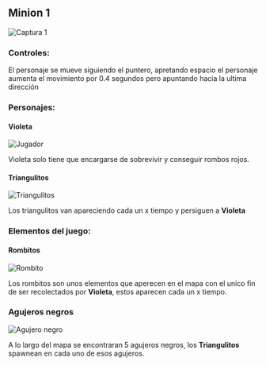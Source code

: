 ## Minion 1 

![Captura 1](https://github.com/sennedjem/unq-ipv-minion1/blob/master/capturas/CapturaDeJuego1.png)

### Controles:

El personaje se mueve siguiendo el puntero, apretando espacio el personaje aumenta el movimiento por 0.4 segundos pero apuntando hacia la ultima dirección

### Personajes: 

#### Violeta

![Jugador](https://github.com/sennedjem/unq-ipv-minion1/blob/master/textures/Violeta.png)

Violeta solo tiene que encargarse de sobrevivir y conseguir rombos rojos.

#### Triangulitos

![Triangulitos](https://github.com/sennedjem/unq-ipv-minion1/blob/master/textures/Triangulito.png)

Los triangulitos van apareciendo cada un x tiempo y persiguen a **Violeta** 

### Elementos del juego: 

#### Rombitos

![Rombito](https://github.com/sennedjem/unq-ipv-minion1/blob/master/textures/Rombito.png)

Los rombitos son unos elementos que aperecen en el mapa con el unico fin de ser recolectados por **Violeta**, estos aparecen cada un x tiempo.

### Agujeros negros

![Agujero negro](https://github.com/sennedjem/unq-ipv-minion1/blob/master/textures/Agujero.png)

A lo largo del mapa se encontraran 5 agujeros negros, los **Triangulitos** spawnean en cada uno de esos agujeros.
